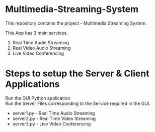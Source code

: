 # Multimedia-Streaming-System
This repository contains the project - Multimedia Streaming System.

This App has 3 main services.
1. Real Time Audio Streaming <br>
2. Real Video Audio Streaming <br>
3. Live Video Conferencing  <br>

# Steps to setup the Server & Client Applications
Run the GUI Python application <br>
Run the Server Files corresponding to the Service required in the GUI. <br>
* server1.py - Real Time Audio Streaming <br>
* server2.py - Real Time Video Streaming <br>
* server3.py - Live Video Conferencing <br>
